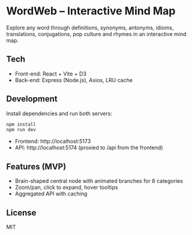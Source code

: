 # WordWeb – Interactive Mind Map

Explore any word through definitions, synonyms, antonyms, idioms, translations, conjugations, pop culture and rhymes in an interactive mind map.

## Tech
- Front-end: React + Vite + D3
- Back-end: Express (Node.js), Axios, LRU cache

## Development

Install dependencies and run both servers:

```bash
npm install
npm run dev
```

- Frontend: http://localhost:5173
- API: http://localhost:5174 (proxied to /api from the frontend)

## Features (MVP)
- Brain-shaped central node with animated branches for 8 categories
- Zoom/pan, click to expand, hover tooltips
- Aggregated API with caching

## License
MIT
